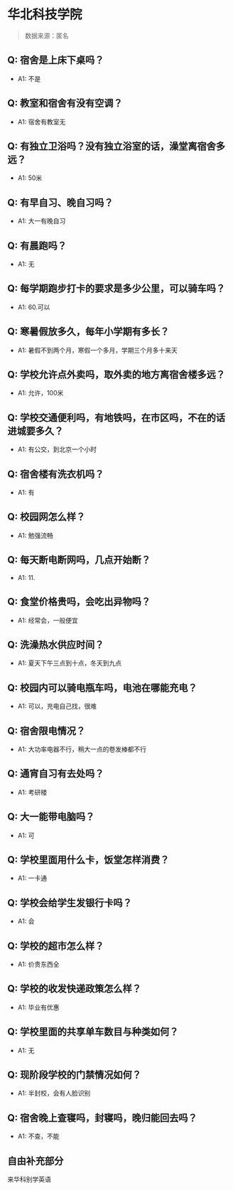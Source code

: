 # 华北科技学院

> 数据来源：匿名

## Q: 宿舍是上床下桌吗？

- A1: 不是

## Q: 教室和宿舍有没有空调？

- A1: 宿舍有教室无

## Q: 有独立卫浴吗？没有独立浴室的话，澡堂离宿舍多远？

- A1: 50米

## Q: 有早自习、晚自习吗？

- A1: 大一有晚自习

## Q: 有晨跑吗？

- A1: 无

## Q: 每学期跑步打卡的要求是多少公里，可以骑车吗？

- A1: 60.可以

## Q: 寒暑假放多久，每年小学期有多长？

- A1: 暑假不到两个月，寒假一个多月，学期三个月多十来天

## Q: 学校允许点外卖吗，取外卖的地方离宿舍楼多远？

- A1: 允许，100米

## Q: 学校交通便利吗，有地铁吗，在市区吗，不在的话进城要多久？

- A1: 有公交，到北京一个小时

## Q: 宿舍楼有洗衣机吗？

- A1: 有

## Q: 校园网怎么样？

- A1: 勉强流畅

## Q: 每天断电断网吗，几点开始断？

- A1: 11.

## Q: 食堂价格贵吗，会吃出异物吗？

- A1: 经常会，一般便宜

## Q: 洗澡热水供应时间？

- A1: 夏天下午三点到十点，冬天到九点

## Q: 校园内可以骑电瓶车吗，电池在哪能充电？

- A1: 可以，充电自己找，很难

## Q: 宿舍限电情况？

- A1: 大功率电器不行，稍大一点的卷发棒都不行

## Q: 通宵自习有去处吗？

- A1: 考研楼

## Q: 大一能带电脑吗？

- A1: 可

## Q: 学校里面用什么卡，饭堂怎样消费？

- A1: 一卡通

## Q: 学校会给学生发银行卡吗？

- A1: 会

## Q: 学校的超市怎么样？

- A1: 价贵东西全

## Q: 学校的收发快递政策怎么样？

- A1: 毕业有优惠

## Q: 学校里面的共享单车数目与种类如何？

- A1: 无

## Q: 现阶段学校的门禁情况如何？

- A1: 半封校，会有人脸识别

## Q: 宿舍晚上查寝吗，封寝吗，晚归能回去吗？

- A1: 不查，不能

## 自由补充部分

来华科别学英语